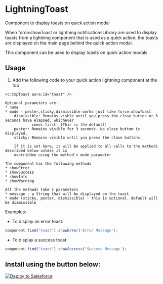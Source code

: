 # LightningToast

Component to display toasts on quick action modal 

When force:showToast or lightning:notificationsLibrary are used to display toasts from a lightning component that is used as a quick action, the toasts are displayed on the main page behind the quick action modal.

This component can be used to display toasts on quick action modals

## Usage

1. Add the following code to your quick action lightning component at the top

```
<c:CmpToast aura:id="toast" />
```

```
Optional parameters are:
* name 
* mode - pester,sticky,dismissible works just like force:showToast
	dismissible: Remains visble until you press the close button or 3 seconds have elapsed, whichever 
			comes first. (This is the default)
	pester: Remains visible for 3 seconds. No close button is displayed.
	sticky: Remains visible until you press the close buttons.

	If it is set here, it will be applied to all calls to the methods described below unless it is
	overridden using the method's mode parameter
```

```
The component has the following methods
* showError
* showSuccess
* showInfo
* showWarning

All the methods take 2 parameters
* message - a String that will be displayed on the toast
* mode (sticky, pester, dismissible) - this is optional. default will be dismissible
```

Examples:
* To display an error toast:

```javascript
component.find("toast").showError('Error Message');
```

* To display a success toast:

```javascript
component.find("toast").showSuccess('Success Message');
```

## Install using the button below:

<a href="https://githubsfdeploy.herokuapp.com?owner=veenasundara&repo=LightningToast">
  <img alt="Deploy to Salesforce"
       src="https://raw.githubusercontent.com/afawcett/githubsfdeploy/master/src/main/webapp/resources/img/deploy.png">
</a>
